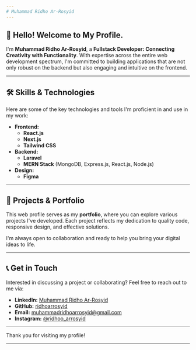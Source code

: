 ```yaml
---
# Muhammad Ridho Ar-Rosyid
---
```


## 👋 Hello! Welcome to My Profile.

I'm **Muhammad Ridho Ar-Rosyid**, a **Fullstack Developer: Connecting Creativity with Functionality**. With expertise across the entire web development spectrum, I'm committed to building applications that are not only robust on the backend but also engaging and intuitive on the frontend.

---

## 🛠️ Skills & Technologies

Here are some of the key technologies and tools I'm proficient in and use in my work:

- **Frontend:**
  - **React.js**
  - **Next.js**
  - **Tailwind CSS**
- **Backend:**
  - **Laravel**
  - **MERN Stack** (MongoDB, Express.js, React.js, Node.js)
- **Design:**
  - **Figma**

---

## 🚀 Projects & Portfolio

This web profile serves as my **portfolio**, where you can explore various projects I've developed. Each project reflects my dedication to quality code, responsive design, and effective solutions.

I'm always open to collaboration and ready to help you bring your digital ideas to life.

---

## 📞 Get in Touch

Interested in discussing a project or collaborating? Feel free to reach out to me via:

- **LinkedIn:** [Muhammad Ridho Ar-Rosyid](https://linkedin.com/in/muhammad-ridho-ar-rosyid)
- **GitHub:** [ridhoarrosyid](https://github.com/ridhoarrosyid)
- **Email:** [muhammadridhoarrosyid@gmail.com](mailto:muhammadridhoarrosyid@gmail.com)
- **Instagram:** [@ridhoo_arrosyid](https://instagram.com/ridhoo_arrosyid)

---

Thank you for visiting my profile!

---
